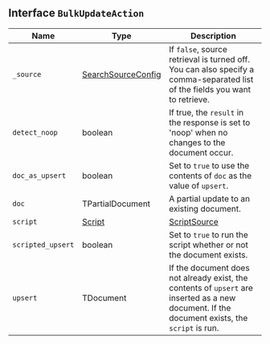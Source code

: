## Interface `BulkUpdateAction`

| Name | Type | Description |
| - | - | - |
| `_source` | [SearchSourceConfig](./SearchSourceConfig.md) | If `false`, source retrieval is turned off. You can also specify a comma-separated list of the fields you want to retrieve. |
| `detect_noop` | boolean | If true, the `result` in the response is set to 'noop' when no changes to the document occur. |
| `doc_as_upsert` | boolean | Set to `true` to use the contents of `doc` as the value of `upsert`. |
| `doc` | TPartialDocument | A partial update to an existing document. |
| `script` | [Script](./Script.md) | [ScriptSource](./ScriptSource.md) | The script to run to update the document. |
| `scripted_upsert` | boolean | Set to `true` to run the script whether or not the document exists. |
| `upsert` | TDocument | If the document does not already exist, the contents of `upsert` are inserted as a new document. If the document exists, the `script` is run. |

